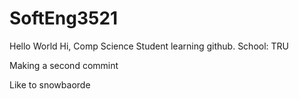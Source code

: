 # SoftEng3521
Hello World
Hi, Comp Science Student learning github.
School: TRU

Making a second commint

Like to snowbaorde
